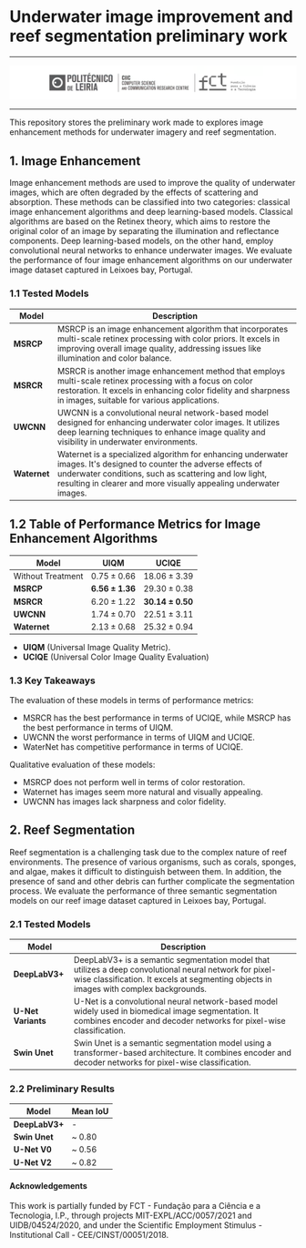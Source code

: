 # Underwater image improvement and reef segmentation preliminary work

---

<p align="center">
<img src="assets/CIIC_logo_v2.png" width="1000px"/>
</p>

---

This repository stores the preliminary work made to explores image enhancement methods for underwater imagery and reef segmentation. 

## 1. Image Enhancement

Image enhancement methods are used to improve the quality of underwater images, which are often degraded by the effects of scattering and absorption. These methods can be classified into two categories: classical image enhancement algorithms and deep learning-based models. Classical algorithms are based on the Retinex theory, which aims to restore the original color of an image by separating the illumination and reflectance components. Deep learning-based models, on the other hand, employ convolutional neural networks to enhance underwater images.
We evaluate the performance of four image enhancement algorithms on our underwater image dataset captured in Leixoes bay, Portugal.

### 1.1 Tested Models

| Model      | Description                                                                                                                    |
|------------|--------------------------------------------------------------------------------------------------------------------------------|
| **MSRCP**  | MSRCP is an image enhancement algorithm that incorporates multi-scale retinex processing with color priors. It excels in improving overall image quality, addressing issues like illumination and color balance.  |
| **MSRCR**  | MSRCR is another image enhancement method that employs multi-scale retinex processing with a focus on color restoration. It excels in enhancing color fidelity and sharpness in images, suitable for various applications. |
| **UWCNN**  | UWCNN is a convolutional neural network-based model designed for enhancing underwater color images. It utilizes deep learning techniques to enhance image quality and visibility in underwater environments.  |
| **Waternet**| Waternet is a specialized algorithm for enhancing underwater images. It's designed to counter the adverse effects of underwater conditions, such as scattering and low light, resulting in clearer and more visually appealing underwater images. |


## 1.2 Table of Performance Metrics for Image Enhancement Algorithms

| Model              | UIQM             | UCIQE            |
|----------------------|------------------|------------------|
| Without Treatment    | $0.75 \pm 0.66$  | $18.06 \pm 3.39$ | 
| **MSRCP**            | **$6.56 \pm 1.36$**  | $29.30 \pm 0.38$ | 
| **MSRCR**            | $6.20 \pm 1.22$  | **$30.14 \pm 0.50$**  | 
| **UWCNN**            | $1.74 \pm 0.70$  | $22.51 \pm 3.11$ | 
| **Waternet**         | $2.13 \pm 0.68$  | $25.32 \pm 0.94$ |

- **UIQM** (Universal Image Quality Metric).
- **UCIQE** (Universal Color Image Quality Evaluation) 

### 1.3 Key Takeaways

The evaluation of these models in terms of performance metrics:
* MSRCR has the best performance in terms of UCIQE, while MSRCP has the best performance in terms of UIQM.
* UWCNN the worst performance in terms of UIQM and UCIQE.
* WaterNet has competitive performance in terms of UCIQE.

Qualitative evaluation of these models:
* MSRCP does not perform well in terms of color restoration.
* Waternet has images seem more natural and visually appealing.
* UWCNN has images lack sharpness and color fidelity.


## 2. Reef Segmentation

Reef segmentation is a challenging task due to the complex nature of reef environments. The presence of various organisms, such as corals, sponges, and algae, makes it difficult to distinguish between them. In addition, the presence of sand and other debris can further complicate the segmentation process. We evaluate the performance of three semantic segmentation models on our reef image dataset captured in Leixoes bay, Portugal.

### 2.1 Tested Models

 Model           | Description                                                                                                                |
|-----------------|----------------------------------------------------------------------------------------------------------------------------|
| **DeepLabV3+**  | DeepLabV3+ is a semantic segmentation model that utilizes a deep convolutional neural network for pixel-wise classification. It excels at segmenting objects in images with complex backgrounds. |
| **U-Net Variants** | U-Net is a convolutional neural network-based model widely used in biomedical image segmentation. It combines encoder and decoder networks for pixel-wise classification. |
| **Swin Unet**   | Swin Unet is a semantic segmentation model using a transformer-based architecture. It combines encoder and decoder networks for pixel-wise classification. |


### 2.2 Preliminary Results

| Model              | Mean IoU             | 
|----------------------|------------------|
| **DeepLabV3+**            | - |
| **Swin Unet**            | ~ $0.80$   |
| **U-Net V0**            | ~ $0.56$  |
| **U-Net V2**            | ~ $0.82$  |


#### Acknowledgements
This work is partially funded by FCT - Fundação para a Ciência e a Tecnologia, I.P., through projects MIT-EXPL/ACC/0057/2021 and UIDB/04524/2020, and under the Scientific Employment Stimulus - Institutional Call - CEE/CINST/00051/2018.
